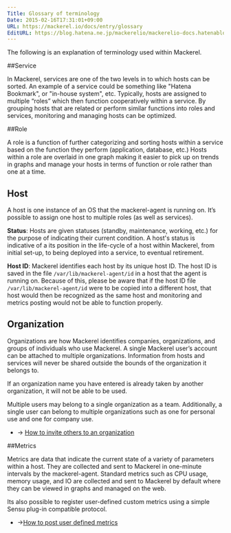 ```yaml
---
Title: Glossary of terminology
Date: 2015-02-16T17:31:01+09:00
URL: https://mackerel.io/docs/entry/glossary
EditURL: https://blog.hatena.ne.jp/mackerelio/mackerelio-docs.hatenablog.mackerel.io/atom/entry/8454420450083905096
---
```


The following is an explanation of terminology used within Mackerel.

##Service

In Mackerel, services are one of the two levels in to which hosts can be sorted. An example of a service could be something like "Hatena Bookmark", or "in-house system", etc. Typically, hosts are assigned to multiple “roles” which then function cooperatively within a service. By grouping hosts that are related or perform similar functions into roles and services, monitoring and managing hosts can be optimized.

##Role

A role is a function of further categorizing and sorting hosts within a service based on the function they perform (application, database, etc.) Hosts within a role are overlaid in one graph making it easier to pick up on trends in graphs and manage your hosts in terms of function or role rather than one at a time.

<h2 id="host">Host</h2>

A host is one instance of an OS that the mackerel-agent is running on. It’s possible to assign one host to multiple roles (as well as services). 

**Status**: Hosts are given statuses (standby, maintenance, working, etc.) for the purpose of indicating their current condition. A host's status is indicative of a its position in the life-cycle of a host within Mackerel, from initial set-up, to being deployed into a service, to eventual retirement.

**Host ID**: Mackerel identifies each host by its unique host ID. The host ID is saved in the file `/var/lib/mackerel-agent/id` in a host that the agent is running on. Because of this, please be aware that if the host ID file `/var/lib/mackerel-agent/id` were to be copied into a different host, that host would then be recognized as the same host and monitoring and metrics posting would not be able to function properly.

<h2 id="organization">Organization</h2>

Organizations are how Mackerel identifies companies, organizations, and groups of individuals who use Mackerel. A single Mackerel user’s account can be attached to multiple organizations. Information from hosts and services will never be shared outside the bounds of the organization it belongs to.

If an organization name you have entered is already taken by another organization, it will not be able to be used.

Multiple users may belong to a single organization as a team. Additionally, a single user can belong to multiple organizations such as one for personal use and one for company use.

- → [How to invite others to an organization](https://mackerel.io/docs/entry/howto/invite-others)

##Metrics

Metrics are data that indicate the current state of a variety of parameters within a host. They are collected and sent to Mackerel in one-minute intervals by the mackerel-agent. Standard metrics such as CPU usage, memory usage, and IO are collected and sent to Mackerel by default where they can be viewed in graphs and managed on the web.

Its also possible to register user-defined custom metrics using a simple Sensu plug-in compatible protocol.

- →[How to post user defined metrics](https://mackerel.io/docs/entry/advanced/custom-metrics)
